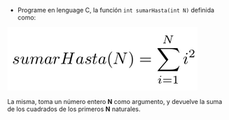 * Programe en lenguage C, la función `int sumarHasta(int N)`  definida como:

<img src="https://raw.githubusercontent.com/algo1-unc/mumuki-guia-c-laboratorio-2-imperativa-algo-1-unc/master/assets/2020-11-18-000138_434x145_scrot_1605668640925.png?token=ADUIB7FUZ54F6NOVYQFUKXS7WSHV2" alt="2020-11-18-000138_434x145_scrot_1605668640925.png" width="auto" height="auto">

La misma, toma un número entero **N** como argumento, y devuelve la suma de los cuadrados de los primeros **N** naturales.